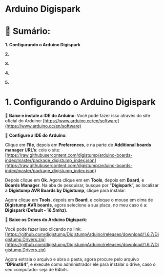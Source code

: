 # Arduino Digispark

# 📌 Sumário:

****1. Configurando o Arduino Digispark****

**2.** 

**3.** 

**4.** 

**5.** 

# 1. ****Configurando o Arduino Digispark****

🔵 **Baixe e instale a IDE do Arduino**: Você pode fazer isso através do site oficial do Arduino: [https://www.arduino.cc/en/software](https://www.arduino.cc/en/software)

 🔵 **Configure a IDE do Arduino**: 

Clique em **File**, depois em **Preferences**, e na parte de **Additional boards manager URL’s**: cole o site: [https://raw.githubusercontent.com/digistump/arduino-boards-index/master/package_digistump_index.json](https://raw.githubusercontent.com/digistump/arduino-boards-index/master/package_digistump_index.json)

Depois clique em **Ok**. Agora clique em em **Tools**, depois em **Board**, e **Boards Manager**. Na aba de pesquisar, busque por “**Digispark**”, ao localizar a **Digistump AVR Boards by Digistump**, clique para instalar.

Agora clique em **Tools**, depois em **Board**, e coloque o mouse em cima de **Digistump AVR boards**, agora selecione a sua placa, no meu caso é a: **Digispark (Default - 16.5mhz)**.

 🔵 **Baixe os Drives do Arduino Digispark**:

Você pode fazer isso clicando no link: [https://github.com/digistump/DigistumpArduino/releases/download/1.6.7/Digistump.Drivers.zip](https://github.com/digistump/DigistumpArduino/releases/download/1.6.7/Digistump.Drivers.zip)

Agora extraia o arquivo e abra a pasta, agora procure pelo arquivo “**DPinst64**”, e execute como administrador ele para instalar o drive, caso o seu computador seja de 64bits.
